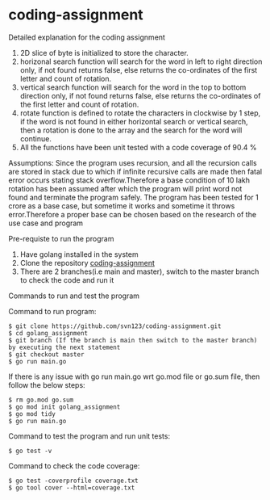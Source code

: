 # coding-assignment

Detailed explanation for the coding assignment
1. 2D slice of byte is initialized to store the character. 
2. horizonal search function will search for the word in left to right direction only, if not found returns false, else returns the co-ordinates of the first letter and count of rotation. 
3. vertical search function will search for the word in the top to bottom direction only, if not found returns false, else returns the co-ordinates of the first letter and count of rotation. 
4. rotate function is defined to rotate the characters in clockwise by 1 step, if the word is not found in either horizontal search or vertical search, then a rotation is done to the array and the search for the word will continue.
5. All the functions have been unit tested with a code coverage of 90.4 %

Assumptions:
Since the program uses recursion, and all the recursion calls are stored in stack due to which if infinite recursive calls are made then fatal error occurs stating stack overflow.Therefore a base condition of 10 lakh rotation has been assumed after which the program will print word not found and terminate the program safely. The program has been tested for 1 crore as a base case, but sometime it works and sometime it throws error.Therefore a proper base can be chosen based on the research of the use case and program


Pre-requiste to run the program
1. Have golang installed in the system
2. Clone the repository [coding-assignment](https://github.com/svn123/coding-assignment.git)
3. There are 2 branches(i.e main and master), switch to the master branch to check the code and run it 


Commands to run and test the program

Command to run program:
```
$ git clone https://github.com/svn123/coding-assignment.git
$ cd golang_assignment
$ git branch (If the branch is main then switch to the master branch) by executing the next statement
$ git checkout master
$ go run main.go
```

If there is any issue with go run main.go wrt go.mod file or go.sum file, then follow the below steps:
```
$ rm go.mod go.sum
$ go mod init golang_assignment
$ go mod tidy
$ go run main.go
```

Command to test the program and run unit tests:
```
$ go test -v
```

Command to check the code coverage:
```
$ go test -coverprofile coverage.txt
$ go tool cover --html=coverage.txt
```




